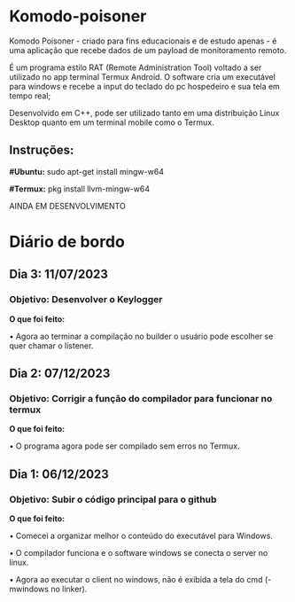 # Komodo-poisoner
Komodo Poisoner - criado para fins educacionais e de estudo apenas - é uma aplicação que recebe dados de um payload de monitoramento remoto. 

É um programa estilo RAT (Remote Administration Tool) voltado  a ser utilizado no app terminal Termux Android. 
O software cria um executável para windows e recebe a input do teclado do pc hospedeiro e sua tela em tempo real; 

Desenvolvido em C++, pode ser utilizado tanto em uma distribuição Linux Desktop quanto em um terminal mobile como o Termux.

## Instruções:
**#Ubuntu:** sudo apt-get install mingw-w64 

**#Termux:** pkg install llvm-mingw-w64

AINDA EM DESENVOLVIMENTO
# Diário de bordo
## Dia 3: 11/07/2023
### Objetivo: Desenvolver o Keylogger
**O que foi feito:**

•	Agora ao terminar a compilação no builder o usuário pode escolher se quer chamar o listener.

## Dia 2: 07/12/2023
### Objetivo: Corrigir a função do compilador para funcionar no termux
**O que foi feito:**

•	O programa agora pode ser compilado sem erros no Termux.

## Dia 1: 06/12/2023
### Objetivo: Subir o código principal para o github
**O que foi feito:**

•	Comecei a organizar melhor o conteúdo do executável para Windows.

•	O compilador funciona e o software windows se conecta o server no linux.

• Agora ao executar o client no windows, não é exibida a tela do cmd (-mwindows no linker).
